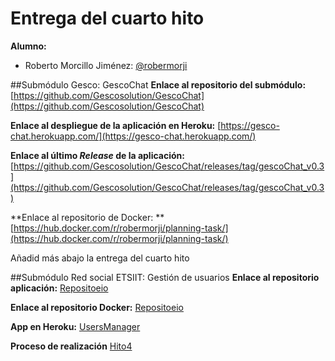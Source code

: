 # Entrega del cuarto hito
**Alumno:**
- Roberto Morcillo Jiménez: [@robermorji](https://github.com/robermorji)

##Submódulo Gesco: GescoChat
**Enlace al repositorio del submódulo:** [https://github.com/Gescosolution/GescoChat](https://github.com/Gescosolution/GescoChat)

**Enlace al despliegue de la aplicación en Heroku:** 
[https://gesco-chat.herokuapp.com/](https://gesco-chat.herokuapp.com/)

**Enlace al último _Release_ de la aplicación:** [https://github.com/Gescosolution/GescoChat/releases/tag/gescoChat_v0.3](https://github.com/Gescosolution/GescoChat/releases/tag/gescoChat_v0.3)

**Enlace al repositorio de Docker: **
[https://hub.docker.com/r/robermorji/planning-task/](https://hub.docker.com/r/robermorji/planning-task/)

Añadid más abajo la entrega del cuarto hito

##Submódulo Red social ETSIIT: Gestión de usuarios
**Enlace al repositorio aplicación:** [Repositoeio](https://github.com/alcasla/ProyectoCloudComputing)

**Enlace al repositorio Docker:** [Repositoeio](https://github.com/alcasla/ProyectoCloudComputing-Docker)

**App en Heroku:** [UsersManager](https://dashboard.heroku.com/apps/agile-falls-2001/resources)

**Proceso de realización** [Hito4](https://github.com/alcasla/clases-CC-2015-16/blob/master/ejercicios/AlbertoCastilloLamas/Tema3_Contenedores/Ejercicio12.md)
